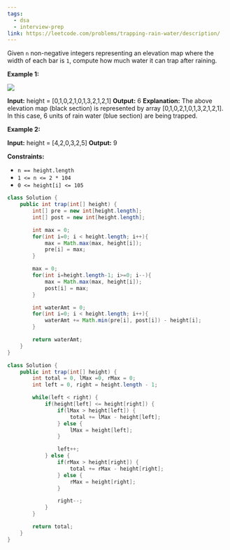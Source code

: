 ```yaml
---
tags:
  - dsa
  - interview-prep
link: https://leetcode.com/problems/trapping-rain-water/description/
---
```

Given `n` non-negative integers representing an elevation map where the width of each bar is `1`, compute how much water it can trap after raining.

**Example 1:**

![](https://assets.leetcode.com/uploads/2018/10/22/rainwatertrap.png)

**Input:** height = [0,1,0,2,1,0,1,3,2,1,2,1]
**Output:** 6
**Explanation:** The above elevation map (black section) is represented by array [0,1,0,2,1,0,1,3,2,1,2,1]. In this case, 6 units of rain water (blue section) are being trapped.

**Example 2:**

**Input:** height = [4,2,0,3,2,5]
**Output:** 9

**Constraints:**

- `n == height.length`
- `1 <= n <= 2 * 104`
- `0 <= height[i] <= 105`

```Java
class Solution {
    public int trap(int[] height) {
        int[] pre = new int[height.length];
        int[] post = new int[height.length];

        int max = 0;
        for(int i=0; i < height.length; i++){
            max = Math.max(max, height[i]);
            pre[i] = max;
        }

        max = 0;
        for(int i=height.length-1; i>=0; i--){
            max = Math.max(max, height[i]);
            post[i] = max;
        }

        int waterAmt = 0;
        for(int i=0; i < height.length; i++){
            waterAmt += Math.min(pre[i], post[i]) - height[i];
        }

        return waterAmt;
    }
}
```

```Java
class Solution {
    public int trap(int[] height) {
        int total = 0, lMax =0, rMax = 0;
        int left = 0, right = height.length - 1;

        while(left < right) {
            if(height[left] <= height[right]) {
                if(lMax > height[left]) {
                    total += lMax - height[left];
                } else {
                    lMax = height[left];
                }

                left++;
            } else {
                if(rMax > height[right]) {
                    total += rMax - height[right];
                } else {
                    rMax = height[right];
                }

                right--;
            }
        }

        return total;
    }
}
```